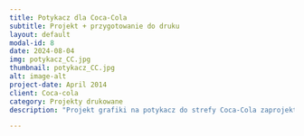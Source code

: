 ```yaml
---
title: Potykacz dla Coca-Cola
subtitle: Projekt + przygotowanie do druku
layout: default
modal-id: 8
date: 2024-08-04
img: potykacz_CC.jpg
thumbnail: potykacz_CC.jpg
alt: image-alt
project-date: April 2014
client: Coca-cola
category: Projekty drukowane
description: "Projekt grafiki na potykacz do strefy Coca-Cola zaprojektowany specjalnie na 3 festiwale muzyczne: Cloud, Sun i Sunrise. Podczas eventu można było również nakleić na t-shirt lub torbę naprasowanki mojego projektu, a na skrzyniach z ładowarkami zobaczyć moje naklejki zaprojektowane specjalnie na te eventy."

---
```

